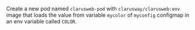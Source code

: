 Create a new pod named `clarusweb-pod` with `clarusway/clarusweb:env` image that loads the value from variable `mycolor` of `myconfig` configmap in an env variable called `COLOR`.